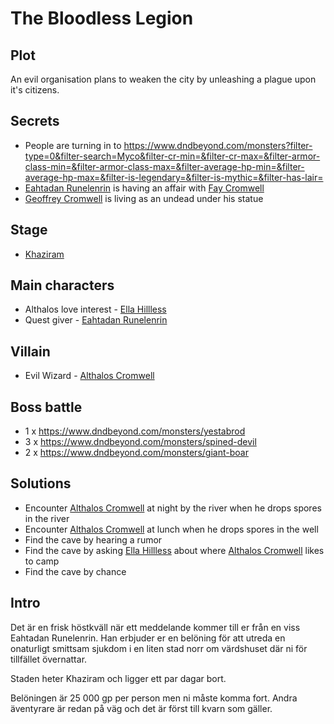 # The Bloodless Legion

## Plot

An evil organisation plans to weaken the city by unleashing a plague upon it's citizens.

## Secrets

- People are turning in to https://www.dndbeyond.com/monsters?filter-type=0&filter-search=Myco&filter-cr-min=&filter-cr-max=&filter-armor-class-min=&filter-armor-class-max=&filter-average-hp-min=&filter-average-hp-max=&filter-is-legendary=&filter-is-mythic=&filter-has-lair=
- [Eahtadan Runelenrin](./cities/Khaziram/npc/main/Eahtadan_Runelenrin.md) is having an affair with [Fay Cromwell](./cities/Khaziram/npc/main/Fay_Cromwell.md)
- [Geoffrey Cromwell](./cities/Khaziram/npc/main/Geoffrey_Cromwell.md) is living as an undead under his statue

## Stage

- [Khaziram](./cities/Khaziram/Khaziram.md)

## Main characters

- Althalos love interest - [Ella Hillless](./cities/Khaziram/npc/main/Ella_Hillless.md)
- Quest giver - [Eahtadan Runelenrin](./cities/Khaziram/npc/main/Eahtadan_Runelenrin.md)

## Villain

- Evil Wizard - [Althalos Cromwell](./cities/Khaziram/npc/main/Althalos_Cromwell.md)

## Boss battle

- 1 x https://www.dndbeyond.com/monsters/yestabrod
- 3 x https://www.dndbeyond.com/monsters/spined-devil
- 2 x https://www.dndbeyond.com/monsters/giant-boar

## Solutions

- Encounter [Althalos Cromwell](./cities/Khaziram/npc/main/Althalos_Cromwell.md) at night by the river when he drops spores in the river
- Encounter [Althalos Cromwell](./cities/Khaziram/npc/main/Althalos_Cromwell.md) at lunch when he drops spores in the well
- Find the cave by hearing a rumor
- Find the cave by asking [Ella Hillless](./cities/Khaziram/npc/main/Ella_Hillless.md) about where [Althalos Cromwell](./cities/Khaziram/npc/main/Althalos_Cromwell.md) likes to camp
- Find the cave by chance

## Intro

Det är en frisk höstkväll när ett meddelande kommer till er från en viss Eahtadan Runelenrin.
Han erbjuder er en belöning för att utreda en onaturligt smittsam sjukdom i en liten stad norr om värdshuset där ni för tillfället övernattar.

Staden heter Khaziram och ligger ett par dagar bort.

Belöningen är 25 000 gp per person men ni måste komma fort.
Andra äventyrare är redan på väg och det är först till kvarn som gäller.
